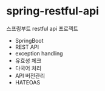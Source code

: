 # spring-restful-api
스프링부트 restful api 프로젝트

* SpringBoot
* REST API
* exception handling
* 유효성 체크
* 다국어 처리
* API 버전관리
* HATEOAS
